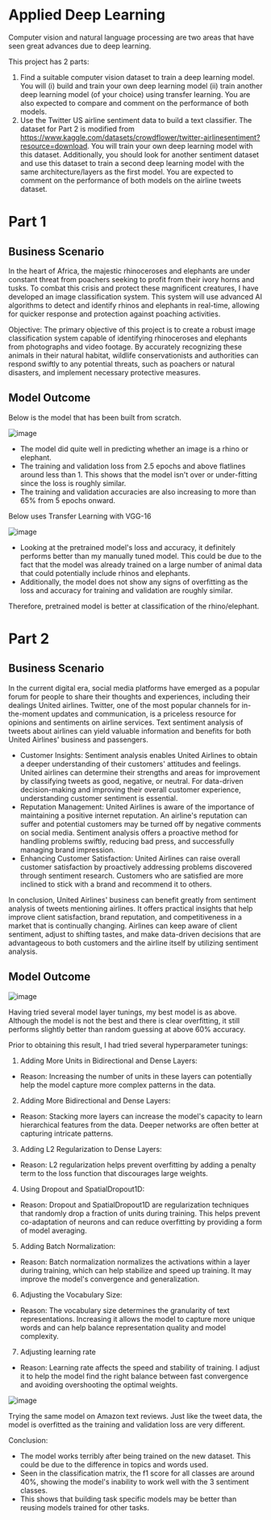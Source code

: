 # Applied Deep Learning

Computer vision and natural language processing are two areas that have seen great advances due to deep learning.

This project has 2 parts:
1. Find a suitable computer vision dataset to train a deep learning model. You will (i) build and train your own deep learning model (ii) train another deep learning model (of your choice) using transfer learning. You are also expected to compare and comment on the performance of both models.
2. Use the Twitter US airline sentiment data to build a text classifier. The dataset for Part 2 is modified from https://www.kaggle.com/datasets/crowdflower/twitter-airlinesentiment?resource=download. You will train your own deep learning model with this dataset. Additionally, you should look for another sentiment dataset and use this dataset to train a second deep learning model with the same architecture/layers as the first model. You are expected to comment on the performance of both models on the airline tweets dataset.

# Part 1

## Business Scenario

In the heart of Africa, the majestic rhinoceroses and elephants are under constant threat from poachers seeking to profit from their ivory horns and tusks. To combat this crisis and protect these magnificent creatures, I have developed an image classification system. This system will use advanced AI algorithms to detect and identify rhinos and elephants in real-time, allowing for quicker response and protection against poaching activities.

Objective: The primary objective of this project is to create a robust image classification system capable of identifying rhinoceroses and elephants from photographs and video footage. By accurately recognizing these animals in their natural habitat, wildlife conservationists and authorities can respond swiftly to any potential threats, such as poachers or natural disasters, and implement necessary protective measures.

## Model Outcome

Below is the model that has been built from scratch. 

![image](https://github.com/exfang/Applied-Deep-Learning/assets/98097965/4275529c-fcdb-477d-8e8c-fc404b460916)

- The model did quite well in predicting whether an image is a rhino or elephant.
- The training and validation loss from 2.5 epochs and above flatlines around less than 1. This shows that the model isn't over or under-fitting since the loss is roughly similar.
- The training and validation accuracies are also increasing to more than 65% from 5 epochs onward.

Below uses Transfer Learning with VGG-16

![image](https://github.com/exfang/Applied-Deep-Learning/assets/98097965/605e9c3f-3b1e-4fc3-a994-0077a9d856c3)

- Looking at the pretrained model's loss and accuracy, it definitely performs better than my manually tuned model. This could be due to the fact that the model was already trained on a large number of animal data that could potentially include rhinos and elephants.
- Additionally, the model does not show any signs of overfitting as the loss and accuracy for training and validation are roughly similar.

Therefore, pretrained model is better at classification of the rhino/elephant.

# Part 2

## Business Scenario

In the current digital era, social media platforms have emerged as a popular forum for people to share their thoughts and experiences, including their dealings United airlines. Twitter, one of the most popular channels for in-the-moment updates and communication, is a priceless resource for opinions and sentiments on airline services. Text sentiment analysis of tweets about airlines can yield valuable information and benefits for both United Airlines' business and passengers.

- Customer Insights: Sentiment analysis enables United Airlines to obtain a deeper understanding of their customers' attitudes and feelings. United airlines can determine their strengths and areas for improvement by classifying tweets as good, negative, or neutral. For data-driven decision-making and improving their overall customer experience, understanding customer sentiment is essential.
- Reputation Management: United Airlines is aware of the importance of maintaining a positive internet reputation. An airline's reputation can suffer and potential customers may be turned off by negative comments on social media. Sentiment analysis offers a proactive method for handling problems swiftly, reducing bad press, and successfully managing brand impression.
- Enhancing Customer Satisfaction: United Airlines can raise overall customer satisfaction by proactively addressing problems discovered through sentiment research. Customers who are satisfied are more inclined to stick with a brand and recommend it to others.

In conclusion, United Airlines' business can benefit greatly from sentiment analysis of tweets mentioning airlines. It offers practical insights that help improve client satisfaction, brand reputation, and competitiveness in a market that is continually changing. Airlines can keep aware of client sentiment, adjust to shifting tastes, and make data-driven decisions that are advantageous to both customers and the airline itself by utilizing sentiment analysis.

## Model Outcome

![image](https://github.com/exfang/Applied-Deep-Learning/assets/98097965/64d1cfd6-da27-4334-b523-d3ebc23bbf90)

Having tried several model layer tunings, my best model is as above. Although the model is not the best and there is clear overfitting, it still performs slightly better than random guessing at above 60% accuracy.

Prior to obtaining this result, I had tried several hyperparameter tunings:

1. Adding More Units in Bidirectional and Dense Layers:
- Reason: Increasing the number of units in these layers can potentially help the model capture more complex patterns in the data.

2. Adding More Bidirectional and Dense Layers:
- Reason: Stacking more layers can increase the model's capacity to learn hierarchical features from the data. Deeper networks are often better at capturing intricate patterns.

3. Adding L2 Regularization to Dense Layers:
- Reason: L2 regularization helps prevent overfitting by adding a penalty term to the loss function that discourages large weights.

4. Using Dropout and SpatialDropout1D:
- Reason: Dropout and SpatialDropout1D are regularization techniques that randomly drop a fraction of units during training. This helps prevent co-adaptation of neurons and can reduce overfitting by providing a form of model averaging.

5. Adding Batch Normalization:
- Reason: Batch normalization normalizes the activations within a layer during training, which can help stabilize and speed up training. It may improve the model's convergence and generalization.

6. Adjusting the Vocabulary Size:
- Reason: The vocabulary size determines the granularity of text representations. Increasing it allows the model to capture more unique words and can help balance representation quality and model complexity.

7. Adjusting learning rate
- Reason: Learning rate affects the speed and stability of training. I adjust it to help the model find the right balance between fast convergence and avoiding overshooting the optimal weights.

![image](https://github.com/exfang/Applied-Deep-Learning/assets/98097965/1de72984-53d7-48fb-a171-09f48ce01d71)

Trying the same model on Amazon text reviews. Just like the tweet data, the model is overfitted as the training and validation loss are very different.

Conclusion: 

- The model works terribly after being trained on the new dataset. This could be due to the difference in topics and words used.
- Seen in the classification matrix, the f1 score for all classes are around 40%, showing the model's inability to work well with the 3 sentiment classes.
- This shows that building task specific models may be better than reusing models trained for other tasks.
